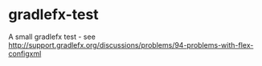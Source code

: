 gradlefx-test
=============

A small gradlefx test - see http://support.gradlefx.org/discussions/problems/94-problems-with-flex-configxml
